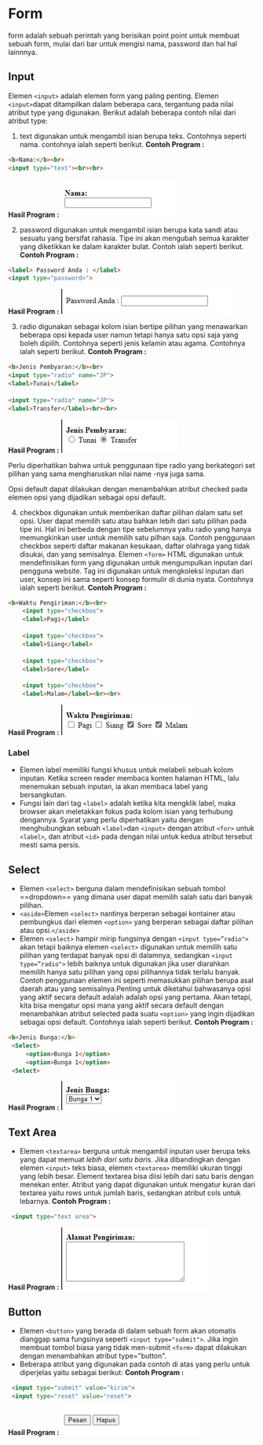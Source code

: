 # Form
form adalah sebuah perintah yang berisikan point point untuk membuat sebuah form, mulai dari bar untuk mengisi nama, password dan hal hal lainnnya.

## Input
Elemen `<input>` adalah elemen form yang paling penting. Elemen `<input>`dapat ditampilkan dalam beberapa cara, tergantung pada nilai atribut type yang digunakan. Berikut adalah beberapa contoh nilai dari atribut type:

1. text digunakan untuk mengambil isian berupa teks. Contohnya seperti nama. contohnya ialah seperti berikut.
**Contoh Program :**
 ```html
<b>Nama:</b><br>
<input type="text"><br><br>
```
**Hasil Program :**
![Gambar 18](Aset/IMG7/IMG7_(1).jpg)

2. password digunakan untuk mengambil isian berupa kata sandi atau sesuatu yang bersifat rahasia. Tipe ini akan mengubah semua karakter yang diketikkan ke dalam karakter bulat. Contoh ialah seperti berikut.
  **Contoh Program :**
 ```html
<label> Password Anda : </label>
<input type="password>">
```
 **Hasil Program :**
![Gambar 22](Aset/IMG7/IMG7_(2).jpg)

3. radio digunakan sebagai kolom isian bertipe pilihan yang menawarkan beberapa opsi kepada user namun tetapi hanya satu opsi saja yang boleh dipilih. Contohnya seperti jenis kelamin atau agama. Contohnya ialah seperti berikut.
  **Contoh Program :**
```html
<b>Jenis Pembyaran:</b><br>
<input type="radio" name="JP">
<label>Tunai</label>

<input type="radio" name="JP">
<label>Transfer</label><br><br>  
```
**Hasil Program :**
![Gambar 24](Aset/IMG7/IMG7_(3).jpg)

Perlu diperhatikan bahwa untuk penggunaan tipe radio yang berkategori set pilihan yang sama mengharuskan nilai name -nya juga sama.

Opsi default dapat dilakukan dengan menambahkan atribut checked pada elemen opsi yang dijadikan sebagai opsi default.

4. checkbox digunakan untuk memberikan daftar pilihan dalam satu set opsi. User dapat memilih satu atau bahkan lebih dari satu pilihan pada tipe ini. Hal ini berbeda dengan tipe sebelumnya yaitu radio yang hanya memungkinkan user untuk memilih satu pilhan saja. Contoh penggunaan checkbox seperti daftar makanan kesukaan, daftar olahraga yang tidak disukai, dan yang semisalnya.
Elemen `<form>` HTML digunakan untuk mendefinisikan form yang digunakan untuk mengumpulkan inputan dari pengguna website. Tag ini digunakan untuk mengkoleksi inputan dari user, konsep ini sama seperti konsep formulir di dunia nyata. Contohnya ialah seperti berikut.
  **Contoh Program :**
```html
<b>Waktu Pengiriman:</b><br>
    <input type="checkbox">
    <label>Pagi</label>

    <input type="checkbox">
    <label>Siang</label>

    <input type="checkbox">
    <label>Sore</label>

    <input type="checkbox">
    <label>Malam</label><br><br>
```
**Hasil Program :**
![Gambar 25](Aset/IMG7/IMG7_(4).jpg)
  

### Label
- Elemen label memiliki fungsi khusus untuk melabeli sebuah kolom inputan. Ketika screen reader membaca konten halaman HTML, lalu menemukan sebuah inputan, ia akan membaca label yang bersangkutan.
- Fungsi lain dari tag `<label>` adalah ketika kita mengklik label, maka browser akan meletakkan fokus pada kolom isian yang terhubung dengannya. Syarat yang perlu diperhatikan yaitu dengan menghubungkan sebuah `<label>`dan `<input>` dengan atribut `<for>` untuk `<label>`, dan atribut `<id>` pada  dengan nilai untuk kedua atribut tersebut mesti sama persis.

## Select
- Elemen `<select>` berguna dalam mendefinisikan sebuah tombol ==dropdown== yang dimana user dapat memilih salah satu dari banyak pilihan. 
- `<aside>`Elemen `<select>` nantinya berperan sebagai kontainer atau pembungkus dari elemen `<option>` yang berperan sebagai daftar pilihan atau opsi.`</aside>`
- Elemen `<select>` hampir mirip fungsinya dengan `<input type=”radio">` akan tetapi baiknya elemen `<select>` digunakan untuk memilih satu pilihan yang terdapat banyak opsi di dalamnya, sedangkan `<input type=”radio">` lebih baiknya untuk digunakan jika  user diarahkan memilih hanya satu pilihan yang opsi pilihannya tidak terlalu banyak. Contoh penggunaan elemen ini seperti memasukkan pilihan berupa asal daerah atau yang semisalnya.Penting untuk diketahui  bahwasanya opsi yang aktif secara default adalah adalah opsi yang pertama. Akan tetapi, kita bisa mengatur opsi mana yang aktif secara default dengan menambahkan atribut selected pada suatu `<option>` yang ingin dijadikan sebagai opsi default. Contohnya ialah seperti berikut.
**Contoh Program :**
```html
<b>Jenis Bunga:</b>
 <Select>
	 <option>Bunga 1</option>
	 <option>Bunga 1</option>
 <Select>
```
  **Hasil Program :**
![Gambar 26](Aset/IMG7/IMG7_(5).jpg)

## Text Area
- Elemen `<textarea>` berguna untuk mengambil inputan user berupa teks yang dapat memuat *lebih dari satu baris*. Jika dibandingkan dengan elemen `<input>` teks biasa, elemen `<textarea>` memiliki ukuran tinggi yang lebih besar. Element textarea bisa diisi lebih dari satu baris dengan menekan enter. Atribut yang dapat digunakan untuk mengatur kuran dari textarea yaitu rows untuk jumlah baris, sedangkan atribut cols untuk lebarnya.
**Contoh Program :**
```html
 <input type="text area">
```
  **Hasil Program :**
![Gambar 27](Aset/IMG7/IMG7_(6).png)

## Button
- Elemen `<button>` yang berada di dalam sebuah form akan otomatis dianggap sama fungsinya seperti `<input type="submit">`. Jika ingin membuat tombol biasa yang tidak men-submit `<form>` dapat dilakukan dengan menambahkan atribut type="button".
- Beberapa atribut yang digunakan pada contoh di atas yang perlu untuk diperjelas yaitu sebagai berikut:
**Contoh Program :**
```html
 <input type="submit" value="kirim">
 <input type="reset" value="reset">
```
**Hasil Program :**
![Gambar 28](Aset/IMG7/IMG7_(7).png)

